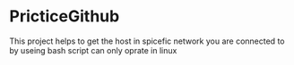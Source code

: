 # PricticeGithub
This project helps to get the host in spicefic network you are connected to
by useing bash script can only oprate in linux
